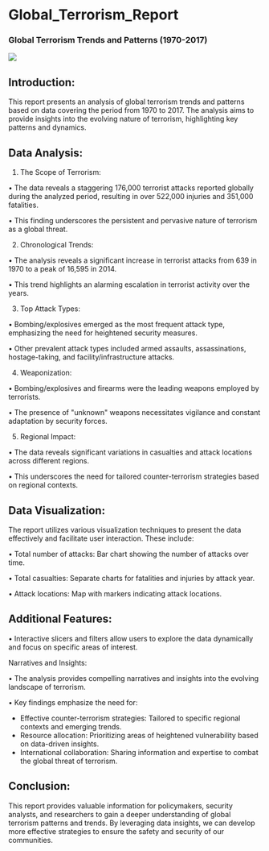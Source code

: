 # Global_Terrorism_Report

 ### Global Terrorism Trends and Patterns (1970-2017)

 ![](https://github.com/bellaTHEanalyst/Global_Terrorism_Report/blob/main/global%20terrorism%20dashboard.jpg)
 
## Introduction:
This report presents an analysis of global terrorism trends and patterns based on data covering the period from 1970 to 2017. 
The analysis aims to provide insights into the evolving nature of terrorism, highlighting key patterns and dynamics.

## Data Analysis:
1. The Scope of Terrorism:
 
•	The data reveals a staggering 176,000 terrorist attacks reported globally during the analyzed period, resulting in over 522,000 injuries and 351,000 fatalities.

•	This finding underscores the persistent and pervasive nature of terrorism as a global threat.

2. Chronological Trends:
   
•	The analysis reveals a significant increase in terrorist attacks from 639 in 1970 to a peak of 16,595 in 2014.

•	This trend highlights an alarming escalation in terrorist activity over the years.

3. Top Attack Types:
 
•	Bombing/explosives emerged as the most frequent attack type, emphasizing the need for heightened security measures.

•	Other prevalent attack types included armed assaults, assassinations, hostage-taking, and facility/infrastructure attacks.

4. Weaponization:
   
•	Bombing/explosives and firearms were the leading weapons employed by terrorists.

•	The presence of "unknown" weapons necessitates vigilance and constant adaptation by security forces.

5. Regional Impact:

•	The data reveals significant variations in casualties and attack locations across different regions.

•	This underscores the need for tailored counter-terrorism strategies based on regional contexts.

## Data Visualization:

The report utilizes various visualization techniques to present the data effectively and facilitate user interaction.
These include:

•	Total number of attacks: Bar chart showing the number of attacks over time.

•	Total casualties: Separate charts for fatalities and injuries by attack year.

•	Attack locations: Map with markers indicating attack locations.

## Additional Features:

•	Interactive slicers and filters allow users to explore the data dynamically and focus on specific areas of interest.

Narratives and Insights:

•	The analysis provides compelling narratives and insights into the evolving landscape of terrorism.

•	Key findings emphasize the need for:
-  Effective counter-terrorism strategies: Tailored to specific regional contexts and emerging trends.
- 	Resource allocation: Prioritizing areas of heightened vulnerability based on data-driven insights.
- International collaboration: Sharing information and expertise to combat the global threat of terrorism.

## Conclusion:
This report provides valuable information for policymakers, security analysts, and researchers to gain a deeper understanding of global terrorism patterns and trends. By leveraging data insights, we can develop more effective strategies to ensure the safety and security of our communities.

 

